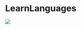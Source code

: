 # LearnLanguages
![](https://github.com/marcinvxy/LearnAanguages/app1/Screenshots/Screenshot1.png) 
